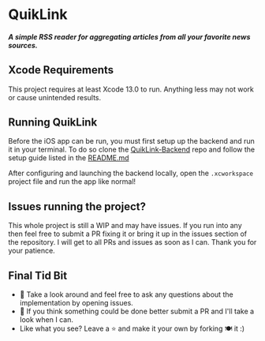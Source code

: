 # QuikLink

##### A simple RSS reader for aggregating articles from all your favorite news sources.

## Xcode Requirements

This project requires at least Xcode 13.0 to run. Anything less may not work or cause unintended results.

## Running QuikLink

Before the iOS app can be run, you must first setup up the backend and run it in your terminal. To do so clone the [QuikLink-Backend](https://github.com/MattBommer/QuikLink-Backend) repo and follow the setup guide listed in the [README.md](https://github.com/MattBommer/QuikLink-Backend/blob/main/README.md)

After configuring and launching the backend locally, open the `.xcworkspace` project file and run the app like normal!

## Issues running the project?

This whole project is still a WIP and may have issues. If you run into any then feel free to submit a PR fixing it or bring it up in the issues section of the repository. I will get to all PRs and issues as soon as I can. Thank you for your patience.

## Final Tid Bit

- 🔎 Take a look around and feel free to ask any questions about the implementation by opening issues.
- 🧐 If you think something could be done better submit a PR and I'll take a look when I can.
- Like what you see? Leave a ⭐ and make it your own by forking 🍽️ it :)
